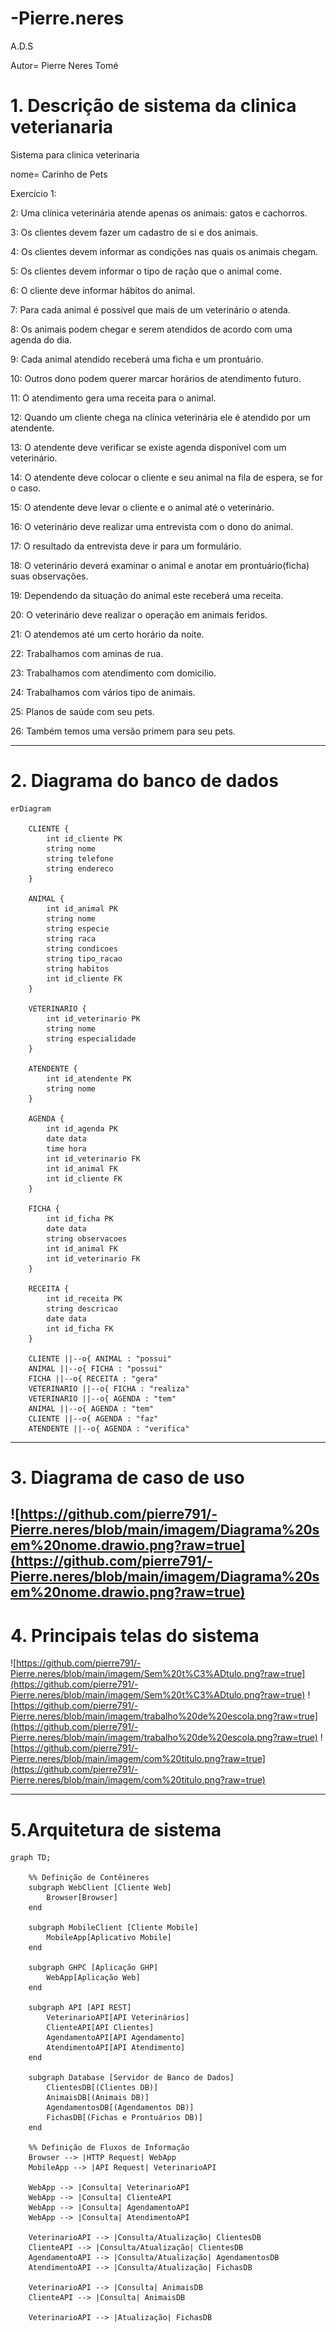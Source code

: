 # -Pierre.neres
A.D.S

Autor= Pierre Neres Tomé

# 1. Descrição de sistema da clinica veterianaria

Sistema para clinica veterinaria

nome= Carinho de Pets

Exercício 1:

2: Uma clínica veterinária atende apenas os animais: gatos e cachorros. 

3: Os clientes devem fazer um cadastro de si e dos animais. 

4: Os clientes devem informar as condições nas quais os animais chegam. 

5: Os clientes devem informar o tipo de ração que o animal come. 

6: O cliente deve informar hábitos do animal. 

7: Para cada animal é possível que mais de um veterinário o atenda. 

8: Os animais podem chegar e serem atendidos de acordo com uma agenda do dia. 

9: Cada animal atendido receberá uma ficha e um prontuário. 

10: Outros dono podem querer marcar horários de atendimento futuro. 

11: O atendimento gera uma receita para o animal. 

12: Quando um cliente chega na clínica veterinária ele é atendido por um atendente. 

13: O atendente deve verificar se existe agenda disponível com um veterinário. 

14: O atendente deve colocar o cliente e seu animal na fila de espera, se for o caso. 

15: O atendente deve levar o cliente e o animal até o veterinário. 

16: O veterinário deve realizar uma entrevista com o dono do animal. 

17: O resultado da entrevista deve ir para um formulário. 

18: O veterinário deverá examinar o animal e anotar em prontuário(ficha) suas observações. 

19: Dependendo da situação do animal este receberá uma receita.

20: O veterinário deve realizar o operação em animais feridos.

21: O atendemos até um certo horário da noite.

22: Trabalhamos com aminas de rua.

23: Trabalhamos com atendimento com domicilio. 

24: Trabalhamos com vários tipo de animais.

25: Planos de saúde com seu pets.

26: Também temos uma versão primem para seu pets. 

----
# 2. Diagrama do banco de dados


```mermaid
erDiagram

    CLIENTE {
        int id_cliente PK
        string nome
        string telefone
        string endereco
    }

    ANIMAL {
        int id_animal PK
        string nome
        string especie
        string raca
        string condicoes
        string tipo_racao
        string habitos
        int id_cliente FK
    }

    VETERINARIO {
        int id_veterinario PK
        string nome
        string especialidade
    }

    ATENDENTE {
        int id_atendente PK
        string nome
    }

    AGENDA {
        int id_agenda PK
        date data
        time hora
        int id_veterinario FK
        int id_animal FK
        int id_cliente FK
    }

    FICHA {
        int id_ficha PK
        date data
        string observacoes
        int id_animal FK
        int id_veterinario FK
    }

    RECEITA {
        int id_receita PK
        string descricao
        date data
        int id_ficha FK
    }

    CLIENTE ||--o{ ANIMAL : "possui"
    ANIMAL ||--o{ FICHA : "possui"
    FICHA ||--o{ RECEITA : "gera"
    VETERINARIO ||--o{ FICHA : "realiza"
    VETERINARIO ||--o{ AGENDA : "tem"
    ANIMAL ||--o{ AGENDA : "tem"
    CLIENTE ||--o{ AGENDA : "faz"
    ATENDENTE ||--o{ AGENDA : "verifica"
```


----
# 3. Diagrama de caso de uso


![https://github.com/pierre791/-Pierre.neres/blob/main/imagem/Diagrama%20sem%20nome.drawio.png?raw=true](https://github.com/pierre791/-Pierre.neres/blob/main/imagem/Diagrama%20sem%20nome.drawio.png?raw=true)
----
# 4. Principais telas do sistema 


![https://github.com/pierre791/-Pierre.neres/blob/main/imagem/Sem%20t%C3%ADtulo.png?raw=true](https://github.com/pierre791/-Pierre.neres/blob/main/imagem/Sem%20t%C3%ADtulo.png?raw=true)
![https://github.com/pierre791/-Pierre.neres/blob/main/imagem/trabalho%20de%20escola.png?raw=true](https://github.com/pierre791/-Pierre.neres/blob/main/imagem/trabalho%20de%20escola.png?raw=true)
![https://github.com/pierre791/-Pierre.neres/blob/main/imagem/com%20titulo.png?raw=true](https://github.com/pierre791/-Pierre.neres/blob/main/imagem/com%20titulo.png?raw=true)

---
# 5.Arquitetura de sistema


```mermaid
graph TD;

    %% Definição de Contêineres
    subgraph WebClient [Cliente Web]
        Browser[Browser]
    end
    
    subgraph MobileClient [Cliente Mobile]
        MobileApp[Aplicativo Mobile]
    end
    
    subgraph GHPC [Aplicação GHP]
        WebApp[Aplicação Web]
    end
    
    subgraph API [API REST]
        VeterinarioAPI[API Veterinários]
        ClienteAPI[API Clientes]
        AgendamentoAPI[API Agendamento]
        AtendimentoAPI[API Atendimento]
    end
    
    subgraph Database [Servidor de Banco de Dados]
        ClientesDB[(Clientes DB)]
        AnimaisDB[(Animais DB)]
        AgendamentosDB[(Agendamentos DB)]
        FichasDB[(Fichas e Prontuários DB)]
    end
    
    %% Definição de Fluxos de Informação
    Browser --> |HTTP Request| WebApp
    MobileApp --> |API Request| VeterinarioAPI
    
    WebApp --> |Consulta| VeterinarioAPI
    WebApp --> |Consulta| ClienteAPI
    WebApp --> |Consulta| AgendamentoAPI
    WebApp --> |Consulta| AtendimentoAPI
    
    VeterinarioAPI --> |Consulta/Atualização| ClientesDB
    ClienteAPI --> |Consulta/Atualização| ClientesDB
    AgendamentoAPI --> |Consulta/Atualização| AgendamentosDB
    AtendimentoAPI --> |Consulta/Atualização| FichasDB
    
    VeterinarioAPI --> |Consulta| AnimaisDB
    ClienteAPI --> |Consulta| AnimaisDB
    
    VeterinarioAPI --> |Atualização| FichasDB

```
